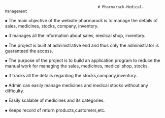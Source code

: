                                               # Pharmarack-Medical-Management
                                                       

⦁	The main objective of the website pharmarack is to manage the details of sales, medicines, stocks, company, inventory.

⦁	It manages all the information about sales, medical shop, inventory.

⦁	The project is built at administrative end and thus only the administrator is guaranteed the access.

⦁	The purpose of the project is to build an application program to reduce the manual work for managing the sales, medicines, medical shop, stocks.

⦁	It tracks all the details regarding the stocks,company,inventory.

⦁	Admin can easily manage medicines and medical stocks without any difficulty.

⦁	Easily scalable of medicines and its categories.

⦁	Keeps record of return products,customers,etc.
